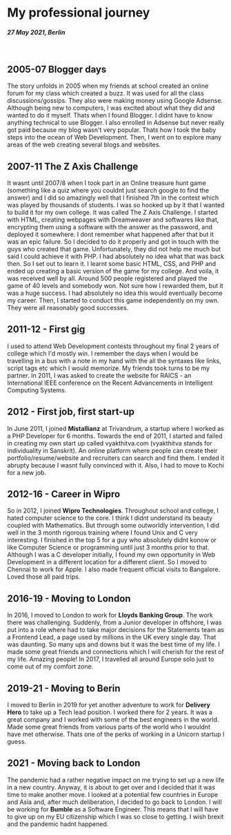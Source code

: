 # My professional journey

#### *27 May 2021, Berlin*

&nbsp;

## 2005-07 Blogger days

The story unfolds in 2005 when my friends at school created an online forum for my class which created a buzz. It was used for all the class discussions/gossips. They also were making money using Google Adsense. Although being new to computers, I was excited about what they did and wanted to do it myself. Thats when I found Blogger. I didnt have to know anything technical to use Blogger. I also enrolled in Adsense but never really got paid because my blog wasn't very popular. Thats how I took the baby steps into the ocean of Web Development. Then, I went on to explore many areas of the web creating several blogs and websites.

## 2007-11 The Z Axis Challenge

It wasnt until 2007/8 when I took part in an Online treasure hunt game (something like a quiz where you couldnt just search google to find the answer) and I did so amazingly well that I finished 7th in the contest which was played by thousands of students. I was so hooked up by it that I wanted to build it for my own college. It was called The Z Axis Challenge. I started with HTML, creating webpages with Dreamweaver and softwares like that, encrypting them using a software with the answer as the password, and deployed it somewhere. I dont remember what happened after that but it was an epic failure. So I decided to do it properly and got in touch with the guys who created that game. Unfortunately, they did not help me much but said I could achieve it with PHP. I had absolutely no idea what that was back then. So I set out to learn it. I learnt some basic HTML, CSS, and PHP and ended up creating a basic version of the game for my college. And voila, it was received well by all. Around 500 people registered and played the game of 40 levels and somebody won. Not sure how I rewarded them, but it was a huge success. I had absolutely no idea this would eventually become my career. Then, I started to conduct this game independently on my own. They were all reasonably good successes.

## 2011-12 - First gig

I used to attend Web Development contests throughout my final 2 years of college which I'd mostly win. I remember the days when I would be travelling in a bus with a note in my hand with the all the syntaxes like links, script tags etc which I would memorize. My friends took turns to be my partner. In 2011, I was asked to create the website for RAICS - an International IEEE conference on the Recent Advancements in Intelligent Computing Systems.

## 2012 - First job, first start-up

In June 2011, I joined **Mistallianz** at Trivandrum, a startup where I worked as a PHP Developer for 6 months. Towards the end of 2011, I started and failed in creating my own start up called vyakthitva.com (vyakthitva stands for individuality in Sanskrit). An online platform where people can create their portfolio/resume/website and recruiters can search and find them. I ended it abrupty because I wasnt fully convinced with it. Also, I had to move to Kochi for a new job.

## 2012-16 - Career in Wipro

So in 2012, I joined **Wipro Technologies**. Throughout school and college, I hated computer science to the core. I think I didnt understand its beauty coupled with Mathematics. But through some outworldly intervention, I did well in the 3 month rigorous training where I found Unix and C very interesting. I finished in the top 5 for a guy who absolutely didnt konow or like Computer Science or programming until just 3 months prior to that. Although I was a C developer initially, I found my own opportunity in Web Development in a different location for a different client. So I moved to Chennai to work for Apple. I also made frequent official visits to Bangalore. Loved those all paid trips.

## 2016-19 - Moving to London

In 2016, I moved to London to work for **Lloyds Banking Group**. The work there was challenging. Suddenly, from a Junior developer in offshore, I was put into a role where had to take major decisions for the Statements team as a Frontend Lead, a page used by millions in the UK every single day. That was daunting. So many ups and downs but it was the best time of my life. I made some great friends and connections which I will cherish for the rest of my life. Amazing people! In 2017, I travelled all around Europe solo just to come out of my comfort zone.

## 2019-21 - Moving to Berin

I moved to Berlin in 2019 for yet another adventure to work for **Delivery Hero** to take up a Tech lead position. I worked there for 2 years. It was a great company and I worked with some of the best engineers in the world. Made some great friends from various parts of the world who I wouldnt have met otherwise. Thats one of the perks of working in a Unicorn startup I guess.

## 2021 - Moving back to London

The pandemic had a rather negative impact on me trying to set up a new life in a new country. Anyway, it is about to get over and I decided that it was time to make another move. I looked at a potential few countries in Europe and Asia and, after much deliberation, I decided to go back to London. I will be working for **Bumble** as a Software Engineer. This means that I will have to give up on my EU citizenship which I was so close to getting. I wish brexit and the pandemic hadnt happened.


